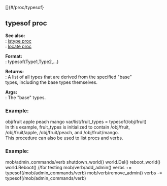 []{#/proc/typesof}    
## typesof proc    
**See also:**    
:   [istype proc](/ref/proc/istype.md)    
:   [locate proc](/ref/proc/locate.md)    
<!-- -->    
**Format:**    
:   typesof(Type1,Type2,\...)    
<!-- -->    
**Returns:**    
:   A list of all types that are derived from the specified \"base\"    
    types, including the base types themselves.    
<!-- -->    
**Args:**    
:   The \"base\" types.    
### Example:    
obj/fruit apple peach mango var/list/fruit_types = typesof(/obj/fruit)    
In this example, fruit_types is initialized to contain /obj/fruit,    
/obj/fruit/apple, /obj/fruit/peach, and /obj/fruit/mango.    
This procedure can also be used to list procs and verbs.    
### Example:    
mob/admin_commands/verb shutdown_world() world.Del() reboot_world()    
world.Reboot() //for testing mob/verb/add_admin() verbs +=    
typesof(/mob/admin_commands/verb) mob/verb/remove_admin() verbs -=    
typesof(/mob/admin_commands/verb)  